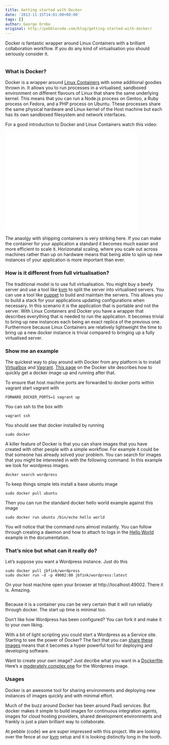 ```yaml
---
title: Getting started with Docker
date: '2013-11-15T14:01:00+00:00'
tags: []
author: George Ornbo
original: http://pebblecode.com/blog/getting-started-with-docker/
---
```

<p>Docker is fantastic wrapper around Linux Containers with a brilliant collaboration workflow. If you do any kind of virtualisation you should seriously consider it.</p>

<p><img src="http://media.tumblr.com/67637761d1293f816ab48c9ac1c1da67/tumblr_inline_mwb588owIP1qz7kgs.png" alt=""/></p>

<h3>What is Docker?</h3>

<p>Docker is a wrapper around <a href="https://en.wikipedia.org/wiki/Lxc">Linux Containers</a> with some additional goodies thrown in. It allows you to run processes in a virtualised, sandboxed environment on different flavours of Linux that share the same underlying kernel. This means that you can run a Node.js process on Gentoo, a Ruby process on Fedora, and a PHP process on Ubuntu. These processes share the same physical hardware and Linux kernel of the Host machine but each has its own sandboxed filesystem and network interfaces.</p>

<p>For a good introduction to Docker and Linux Containers watch this video:</p>

<iframe width="420" height="315" src="//www.youtube.com/embed/Q5POuMHxW-0" frameborder="0" allowfullscreen></iframe>

<p>The anaolgy with shipping containers is very striking here. If you can make the container for your application a standard it becomes much easier and more efficient to scale it. Horizonatal scaling, where you scale out across machines rather than up on hardware means that being able to spin up new instances of your application is more important than ever.</p>

<h3>How is it different from full virtualisation?</h3>

<p>The traditional model is to use full virtualisation. You might buy a beefy server and use a tool like <a href="http://www.linux-kvm.org/page/Main_Page">kvm</a> to split the server into virtualised servers. You can use a tool like <a href="https://puppetlabs.com/">puppet</a> to build and maintain the servers. This allows you to build a stack for your applications updating configurations when necessary. In this scenario it is the application that is portable and not the server. With Linux Containers and Docker you have a wrapper that describes everything that is needed to run the application. It becomes trivial to bring up new instances each being an exact replica of the previous one. Furthermore because Linux Containers are relatively lightweight the time to bring up a new docker instance is trivial compared to bringing up a fully virtualised server.</p>

<h3>Show me an example</h3>

<p>The quickest way to play around with Docker from any platform is to install <a href="https://www.virtualbox.org/">Virtualbox</a> and <a href="http://www.vagrantup.com/">Vagrant</a>. <a href="http://docs.docker.io/en/latest/installation/vagrant/">This page</a> on the Docker site describes how to quickly get a docker image up and running after that.</p>

<p>To ensure that host machine ports are forwarded to docker ports within vagrant start vagrant with</p>

<pre><code>FORWARD_DOCKER_PORTS=1 vagrant up
</code></pre>

<p>You can ssh to the box with</p>

<pre><code>vagrant ssh
</code></pre>

<p>You should see that docker installed by running</p>

<pre><code>sudo docker
</code></pre>

<p>A killer feature of Docker is that you can share images that you have created with other people with a simple workflow. For example it could be that someone has already solved your problem. You can search for images that you might be interested in with the following command. In this example we look for wordpress images.</p>

<pre><code>docker search wordpress
</code></pre>

<p>To keep things simple lets install a base ubuntu image</p>

<pre><code>sudo docker pull ubuntu
</code></pre>

<p>Then you can run the standard docker hello world example against this image</p>

<pre><code>sudo docker run ubuntu /bin/echo hello world
</code></pre>

<p>You will notice that the command runs almost instantly. You can follow through creating a daemon and how to attach to logs in the <a href="http://docs.docker.io/en/latest/examples/hello_world/#id1">Hello World</a> example in the documentation.</p>

<h3>That&rsquo;s nice but what can it really do?</h3>

<p>Let&rsquo;s suppose you want a Wordpress instance. Just do this</p>

<pre><code>sudo docker pull jbfink/wordpress
sudo docker run -d -p 49002:80 jbfink/wordpress:latest
</code></pre>

<p>On your host machine open your browser at http://localhost:49002. There it is. Amazing.</p>

<p><img src="http://media.tumblr.com/092ec6fcd4bad6de5d981080d7fa2021/tumblr_inline_mwb55zdNHQ1qz7kgs.png" alt=""/></p>

<p>Because it is a container you can be very certain that it will run reliably through docker. The start up time is minimal too.</p>

<p>Don&rsquo;t like how Wordpress has been configured? You can fork it and make it to your own liking.</p>

<p>With a bit of light scripting you could start a Wordpress as a Service site. Starting to see the power of Docker?
The fact that you can <a href="http://docs.docker.io/en/latest/use/workingwithrepository/">share these images</a> means that it becomes a hyper powerful tool for deploying and developing software.</p>

<p>Want to create your own image? Just decribe what you want in a <a href="http://docs.docker.io/en/latest/use/builder/">Dockerfile</a>. Here&rsquo;s a <a href="https://github.com/jbfink/docker-wordpress/blob/master/Dockerfile">moderately complex one</a> for the Wordpress image.</p>

<h3>Usages</h3>

<p>Docker is an awesome tool for sharing environments and deploying new instances of images quickly and with minimal effort.</p>

<p>Much of the buzz around Docker has been around PaaS services. But docker makes it simple to build images for continuous integration agents, images for cloud hosting providers, shared development environments and frankly is just a plain brilliant way to collaborate.</p>

<p>At pebble {code} we are super impressed with this project. We are looking over the fence at our <a href="http://blog.pebblecode.com/blog/building-armies-of-servers-with-kvm-and-puppet">kvm</a> setup and it is looking distinctly long in the tooth.</p>

